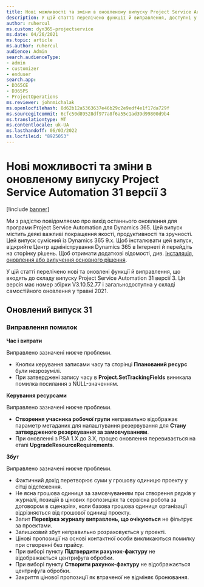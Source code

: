 ```yaml
---
title: Нові можливості та зміни в оновленому випуску Project Service Automation 31 версії 3
description: У цій статті перелічено функції й виправлення, доступні у випуску Project Service Automation 31, V3.
author: ruhercul
ms.custom: dyn365-projectservice
ms.date: 04/26/2021
ms.topic: article
ms.author: ruhercul
audience: Admin
search.audienceType:
- admin
- customizer
- enduser
search.app:
- D365CE
- D365PS
- ProjectOperations
ms.reviewer: johnmichalak
ms.openlocfilehash: 8d62b12a5363637e46b29c2e9edf4e1f17da729f
ms.sourcegitcommit: 6cfc50d89528df977a8f6a55c1ad39d99800d9b4
ms.translationtype: MT
ms.contentlocale: uk-UA
ms.lasthandoff: 06/03/2022
ms.locfileid: "8925053"
---
```

# <a name="whats-new-or-changed-in-project-service-automation-update-release-31-v3"></a>Нові можливості та зміни в оновленому випуску Project Service Automation 31 версії 3

[!include [banner](../includes/psa-now-project-operations.md)]

Ми з радістю повідомляємо про вихід останнього оновлення для програми Project Service Automation для Dynamics 365. Цей випуск містить деякі важливі покращення якості, продуктивності та зручності. Цей випуск сумісний із Dynamics 365 9.x. Щоб інсталювати цей випуск, відкрийте Центр адміністрування Dynamics 365 в Інтернеті й перейдіть на сторінку рішень. Щоб отримати додаткові відомості, див. [Інсталяція, оновлення або вилучення основного рішення](/power-platform/admin/install-remove-preferred-solution).

У цій статті перелічено нові та оновлені функції й виправлення, що входять до складу випуску Project Service Automation 31 версії 3. Ця версія має номер збірки V3.10.52.77 і загальнодоступна у складі самостійного оновлення у травні 2021.

## <a name="update-release-31"></a>Оновлений випуск 31

### <a name="bug-fixes"></a>Виправлення помилок

**Час і витрати**

Виправлено зазначені нижче проблеми.

- Кнопки керування записами часу та сторінці **Планований ресурс** були незрозумілі.
- При затверджені запису часу в **Project.SetTrackingFields** виникала помилка посилання з NULL-значенням.

**Керування ресурсами**

Виправлено зазначені нижче проблеми.

- **Створення учасника робочої групи** неправильно відображає параметр метаданих для налаштування резервування для **Стану затвердженого резервування за замовчуванням**.
- При оновленні з PSA 1.X до 3.X, процес оновлення перевивається на етапі **UpgradeResourceRequirements**.


**Збут**

Виправлено зазначені нижче проблеми.

- Фактичний дохід перетворює суми у грошову одиницю проекту у сітці відстеження.
- Не ясна грошова одиниця за замовчуванням при створення рядків у журналі, позицій в цінових пропозиціях та сервісна робота за договором в сценаріях, коли базова грошова одиниця організації відрізняється від грошової одиниці проекту.
- Запит **Перевірка журналу виправлень, що очікуються** не фільтрує за проектами.
- Залишковий збут неправильно розраховується у проекті.
- Цінові пропозиції на основі контактної особи викликаються помилку при створенні без прайсу.
- При виборі пункту **Підтвердити рахунок-фактуру** не відображається центрифуга обробки.
- При виборі пункту **Створити рахунок-фактуру** не відображається центрифуга обробки.
- Закриття цінової пропозиції як втраченої не відміняє бронювання.







